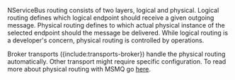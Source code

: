 NServiceBus routing consists of two layers, logical and physical. Logical routing defines which logical endpoint should receive a given outgoing message. Physical routing defines to which actual physical instance of the selected endpoint should the message be delivered. While logical routing is a developer's concern, physical routing is controlled by operations. 

Broker transports ({include:transports-broker}) handle the physical routing automatically. Other transport might require specific configuration. To read more about physical routing with MSMQ go [here](/nservicebus/msmq/routing.md).
